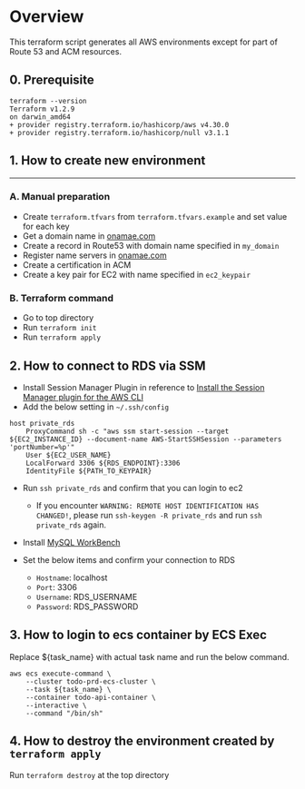 # Overview
This terraform script generates all AWS environments except for part of Route 53 and ACM resources.

## 0. Prerequisite

```
terraform --version
Terraform v1.2.9
on darwin_amd64
+ provider registry.terraform.io/hashicorp/aws v4.30.0
+ provider registry.terraform.io/hashicorp/null v3.1.1
```
## 1. How to create new environment
---
### A. Manual preparation
- Create `terraform.tfvars` from `terraform.tfvars.example` and set value for each key
- Get a domain name in [onamae.com](https://www.onamae.com/)
- Create a record in Route53 with domain name specified in `my_domain`
- Register name servers in [onamae.com](https://www.onamae.com/)
- Create a certification in ACM
- Create a key pair for EC2 with name specified in `ec2_keypair`

### B. Terraform command

- Go to top directory
- Run `terraform init`
- Run `terraform apply`
## 2. How to connect to RDS via SSM
- Install Session Manager Plugin in reference to [Install the Session Manager plugin for the AWS CLI](https://docs.aws.amazon.com/systems-manager/latest/userguide/session-manager-working-with-install-plugin.html)
- Add the below setting in `~/.ssh/config`

```
host private_rds
    ProxyCommand sh -c "aws ssm start-session --target ${EC2_INSTANCE_ID} --document-name AWS-StartSSHSession --parameters 'portNumber=%p'"
    User ${EC2_USER_NAME}
    LocalForward 3306 ${RDS_ENDPOINT}:3306
    IdentityFile ${PATH_TO_KEYPAIR}
```

- Run `ssh private_rds` and confirm that you can login to ec2
  - If you encounter `WARNING: REMOTE HOST IDENTIFICATION HAS CHANGED!`, please run `ssh-keygen -R private_rds` and run `ssh private_rds` again.

- Install [MySQL WorkBench](https://www.mysql.com/products/workbench/)
- Set the below items and confirm your connection to RDS
  - `Hostname`: localhost
  - `Port`: 3306
  - `Username`: RDS_USERNAME
  - `Password`: RDS_PASSWORD
## 3. How to login to ecs container by ECS Exec

Replace ${task_name} with actual task name and run the below command.

```
aws ecs execute-command \
    --cluster todo-prd-ecs-cluster \
    --task ${task_name} \
    --container todo-api-container \
    --interactive \
    --command "/bin/sh"
```

## 4. How to destroy the environment created by `terraform apply`
Run `terraform destroy` at the top directory
